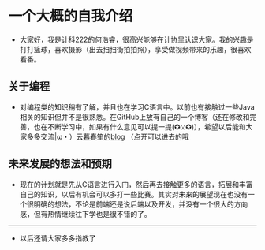 # 一个大概的自我介绍

- 大家好，我是计科222的何浩睿，很高兴能够在计协里认识大家。我的兴趣是打打篮球，喜欢摄影（出去扫扫街拍拍照），享受做视频带来的乐趣，很喜欢看番。

## 关于编程

- 对编程类的知识稍有了解，并且也在学习C语言中。以前也有接触过一些Java相关的知识但并不是很熟悉。在GitHub上放有自己的一个博客（还在修改和完善，也在不断学习中，如果有什么意见可以提一提(✪ω✪)），希望以后能和大家多多交流|ω・）[云暮春笙的blog](https://yunbao.x-lf.com/) （点开可以进去的哦

## 未来发展的想法和预期

- 现在的计划就是先从C语言进行入门，然后再去接触更多的语言，拓展和丰富自己的知识，以后有机会可以多打一些比赛。其实对未来的展望现在也没有一个很明确的想法，不论是前端还是说后端以及开发，并没有一个很大的方向感，但有热情继续往下学也是很不错的了。

---

- 以后还请大家多多指教了
